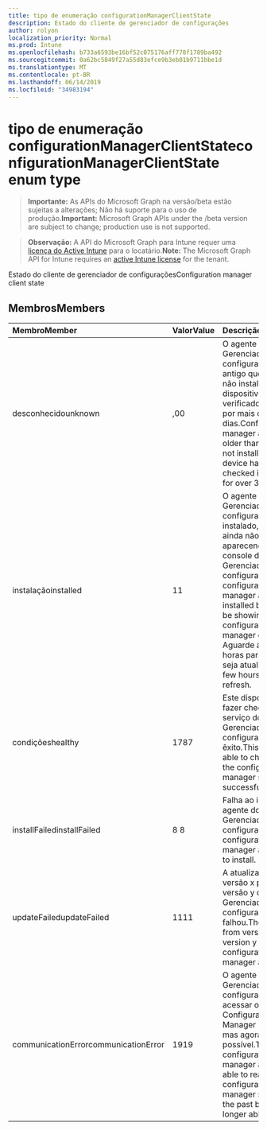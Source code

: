 ```yaml
---
title: tipo de enumeração configurationManagerClientState
description: Estado do cliente de gerenciador de configurações
author: rolyon
localization_priority: Normal
ms.prod: Intune
ms.openlocfilehash: b733a6593be16bf52c075176aff778f1789ba492
ms.sourcegitcommit: 0a62bc5849f27a55d83efce9b3eb01b9711bbe1d
ms.translationtype: MT
ms.contentlocale: pt-BR
ms.lasthandoff: 06/14/2019
ms.locfileid: "34983194"
---
```

# <a name="configurationmanagerclientstate-enum-type"></a><span data-ttu-id="bfbec-103">tipo de enumeração configurationManagerClientState</span><span class="sxs-lookup"><span data-stu-id="bfbec-103">configurationManagerClientState enum type</span></span>

> <span data-ttu-id="bfbec-104">**Importante:** As APIs do Microsoft Graph na versão/beta estão sujeitas a alterações; Não há suporte para o uso de produção.</span><span class="sxs-lookup"><span data-stu-id="bfbec-104">**Important:** Microsoft Graph APIs under the /beta version are subject to change; production use is not supported.</span></span>

> <span data-ttu-id="bfbec-105">**Observação:** A API do Microsoft Graph para Intune requer uma [licença do Active Intune](https://go.microsoft.com/fwlink/?linkid=839381) para o locatário.</span><span class="sxs-lookup"><span data-stu-id="bfbec-105">**Note:** The Microsoft Graph API for Intune requires an [active Intune license](https://go.microsoft.com/fwlink/?linkid=839381) for the tenant.</span></span>

<span data-ttu-id="bfbec-106">Estado do cliente de gerenciador de configurações</span><span class="sxs-lookup"><span data-stu-id="bfbec-106">Configuration manager client state</span></span>

## <a name="members"></a><span data-ttu-id="bfbec-107">Membros</span><span class="sxs-lookup"><span data-stu-id="bfbec-107">Members</span></span>
|<span data-ttu-id="bfbec-108">Membro</span><span class="sxs-lookup"><span data-stu-id="bfbec-108">Member</span></span>|<span data-ttu-id="bfbec-109">Valor</span><span class="sxs-lookup"><span data-stu-id="bfbec-109">Value</span></span>|<span data-ttu-id="bfbec-110">Descrição</span><span class="sxs-lookup"><span data-stu-id="bfbec-110">Description</span></span>|
|:---|:---|:---|
|<span data-ttu-id="bfbec-111">desconhecido</span><span class="sxs-lookup"><span data-stu-id="bfbec-111">unknown</span></span>|<span data-ttu-id="bfbec-112">,0</span><span class="sxs-lookup"><span data-stu-id="bfbec-112">0</span></span>|<span data-ttu-id="bfbec-113">O agente do Gerenciador de configurações é mais antigo que 1806 ou não instalado ou este dispositivo não foi verificado no Intune por mais de 30 dias.</span><span class="sxs-lookup"><span data-stu-id="bfbec-113">Configuration manager agent is older than 1806 or not installed or this device has not checked into Intune for over 30 days.</span></span>|
|<span data-ttu-id="bfbec-114">instalação</span><span class="sxs-lookup"><span data-stu-id="bfbec-114">installed</span></span>|<span data-ttu-id="bfbec-115">1</span><span class="sxs-lookup"><span data-stu-id="bfbec-115">1</span></span>|<span data-ttu-id="bfbec-116">O agente do Gerenciador de configurações está instalado, mas talvez ainda não esteja aparecendo no console do Gerenciador de configurações.</span><span class="sxs-lookup"><span data-stu-id="bfbec-116">The configuration manager agent is installed but may not be showing up in the configuration manager console yet.</span></span> <span data-ttu-id="bfbec-117">Aguarde algumas horas para que ele seja atualizado.</span><span class="sxs-lookup"><span data-stu-id="bfbec-117">Wait a few hours for it to refresh.</span></span>|
|<span data-ttu-id="bfbec-118">condições</span><span class="sxs-lookup"><span data-stu-id="bfbec-118">healthy</span></span>|<span data-ttu-id="bfbec-119">178</span><span class="sxs-lookup"><span data-stu-id="bfbec-119">7</span></span>|<span data-ttu-id="bfbec-120">Este dispositivo pôde fazer check-in com o serviço do Gerenciador de configurações com êxito.</span><span class="sxs-lookup"><span data-stu-id="bfbec-120">This device was able to check in with the configuration manager service successfully.</span></span>|
|<span data-ttu-id="bfbec-121">installFailed</span><span class="sxs-lookup"><span data-stu-id="bfbec-121">installFailed</span></span>|<span data-ttu-id="bfbec-122">8 </span><span class="sxs-lookup"><span data-stu-id="bfbec-122">8</span></span>|<span data-ttu-id="bfbec-123">Falha ao instalar o agente do Gerenciador de configurações.</span><span class="sxs-lookup"><span data-stu-id="bfbec-123">The configuration manager agent failed to install.</span></span>|
|<span data-ttu-id="bfbec-124">updateFailed</span><span class="sxs-lookup"><span data-stu-id="bfbec-124">updateFailed</span></span>|<span data-ttu-id="bfbec-125">11</span><span class="sxs-lookup"><span data-stu-id="bfbec-125">11</span></span>|<span data-ttu-id="bfbec-126">A atualização da versão x para a versão y do agente do Gerenciador de configuração falhou.</span><span class="sxs-lookup"><span data-stu-id="bfbec-126">The update from version x to version y of the configuration manager agent failed.</span></span> |
|<span data-ttu-id="bfbec-127">communicationError</span><span class="sxs-lookup"><span data-stu-id="bfbec-127">communicationError</span></span>|<span data-ttu-id="bfbec-128">19</span><span class="sxs-lookup"><span data-stu-id="bfbec-128">19</span></span>|<span data-ttu-id="bfbec-129">O agente do Gerenciador de configurações pôde acessar o serviço do Configuration Manager no passado, mas agora não é mais possível.</span><span class="sxs-lookup"><span data-stu-id="bfbec-129">The configuration manager agent was able to reach the configuration manager service in the past but is now no longer able to.</span></span> |






